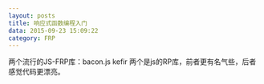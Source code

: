 ```yaml
---
layout: posts
title: 响应式函数编程入门
data: 2015-09-23 15:09:22
category: FRP
---
```


两个流行的JS-FRP库：bacon.js kefir 两个是js的RP库，前者更有名气些，后者感觉代码更漂亮。